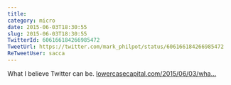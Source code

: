 ```yaml
---
title: 
category: micro
date: 2015-06-03T18:30:55
slug: 2015-06-03T18:30:55
TwitterId: 606166184266985472
TweetUrl: https://twitter.com/mark_philpot/status/606166184266985472
ReTweetUser: sacca
---
```


<i class="fa fa-retweet" aria-hidden="true"></i> What I believe Twitter can be.  [lowercasecapital.com/2015/06/03/wha…](http://lowercasecapital.com/2015/06/03/what-twitter-can-be/)